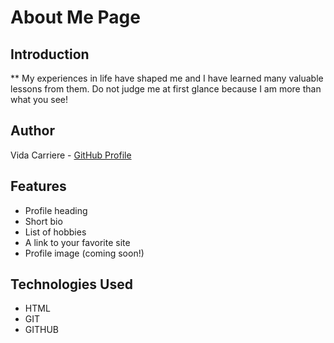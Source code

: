 # About Me Page

## Introduction
**
My experiences in life have shaped me and I have learned many valuable lessons from them. Do not judge me at first glance because I am more than what you see!<br>

## Author

Vida Carriere - [GitHub Profile](https://github.com/hattie2801)

## Features

- Profile heading
- Short bio
- List of hobbies
- A link to your favorite site
- Profile image (coming soon!)

## Technologies Used

- HTML
- GIT
- GITHUB

